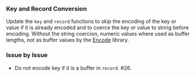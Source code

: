 ### Key and Record Conversion

Update the `key` and `record` functions to skip the encoding of the key or value
if it is already encoded and to coerce the key or value to string before
encoding. Without the string coercion, numeric values where used as buffer
lengths, not as buffer values by the [Encode](https://github.com/bigeasy/encode)
library.

### Issue by Issue

 * Do not encode key if it is a buffer in `record`. #26.
